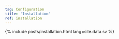 ```yaml
---
tag: Configuration
title: 'Installation'
ref: installation
---
```


{% include posts/installation.html lang=site.data.sv %}

